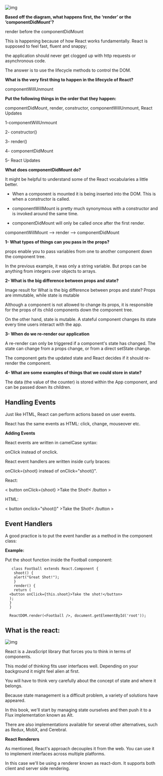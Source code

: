 ![img](https://survivejs.com/aa5a4c6ca72d354fc961ff93a65137b4.png)


**Based off the diagram, what happens first, the ‘render’ or the ‘componentDidMount’?**

render before the componentDidMount 

This is happening because of how React works fundamentally. React is supposed to feel fast, fluent and snappy; 

the application should never get clogged up with http requests or asynchronous code.

The answer is to use the lifecycle methods to control the DOM.

**What is the very first thing to happen in the lifecycle of React?**

componentWillUnmount

**Put the following things in the order that they happen:**

componentDidMount, render, constructor, componentWillUnmount, React Updates

1-componentWillUnmount

2- constructor()

3- render()

4- componentDidMount 

5- React Updates


**What does componentDidMount do?**

It might be helpful to understand some of the React vocabularies a little better.

* When a component is mounted it is being inserted into the DOM. This is when a constructor is called.

* componentWillMount is pretty much synonymous with a constructor and is invoked around the same time.

* componentDidMount will only be called once after the first render.

componentWillMount --> render --> componentDidMount


**1- What types of things can you pass in the props?**

props enable you to pass variables from one to another component down the component tree. 

In the previous example, it was only a string variable. But props can be anything from integers over objects to arrays.

**2- What is the big difference between props and state?**


Image result for What is the big difference between props and state?
Props are immutable, while state is mutable

Although a component is not allowed to change its props, it is responsible for the props of its child components down the component tree.

On the other hand, state is mutable. A stateful component changes its state every time users interact with the app.

**3- When do we re-render our application**


A re-render can only be triggered if a component's state has changed. The state can change from a props change, or from a direct setState change.

The component gets the updated state and React decides if it should re-render the component.

**4- What are some examples of things that we could store in state?**

The data (the value of the counter) is stored within the App component, and can be passed down its children.

## Handling Events

Just like HTML, React can perform actions based on user events.

React has the same events as HTML: click, change, mouseover etc.

**Adding Events**

React events are written in camelCase syntax:

onClick instead of onclick.

React event handlers are written inside curly braces:

onClick={shoot}  instead of onClick="shoot()".

React:

< button onClick={shoot} >Take the Shot!< /button >

HTML:

< button onclick="shoot()" >Take the Shot!< /button >

## Event Handlers

A good practice is to put the event handler as a method in the component class:

**Example:**

Put the shoot function inside the Football component:

       class Football extends React.Component {
        shoot() {
        alert("Great Shot!");
        }
        render() {
        return (
      <button onClick={this.shoot}>Take the shot!</button>
      );
      }
      }

      ReactDOM.render(<Football />, document.getElementById('root'));
      
      
      
 ## What is the react:
 
 ![img](https://survivejs.com/aa5a4c6ca72d354fc961ff93a65137b4.png)
 
 
 React is a JavaScript library that forces you to think in terms of components.
 
 This model of thinking fits user interfaces well. Depending on your background it might feel alien at first.
 
 You will have to think very carefully about the concept of state and where it belongs.

Because state management is a difficult problem, a variety of solutions have appeared. 

In this book, we'll start by managing state ourselves and then push it to a Flux implementation known as Alt. 

There are also implementations available for several other alternatives, such as Redux, MobX, and Cerebral.

**React Renderers**

As mentioned, React's approach decouples it from the web. You can use it to implement interfaces across multiple platforms. 

In this case we'll be using a renderer known as react-dom. It supports both client and server side rendering.























